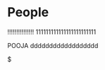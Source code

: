 # People
!!!!!!!!!!!!!!!
111111111111111111111111

POOJA dddddddddddddddddd

$$$$$$$$$$$$$$$$$$$$$$$$$$$$

$$$$$$$$$$$$$$$$$$$$$$$$$$$$$$$$$$$$$